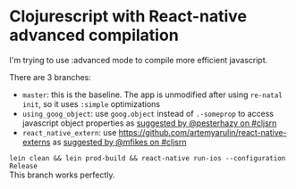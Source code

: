 # Clojurescript with React-native advanced compilation


I'm trying to use :advanced mode to compile more efficient javascript. 


There are 3 branches:

- `master`: this is the baseline. The app is unmodified after using `re-natal init`, so it uses `:simple` optimizations
- `using_goog_object`: use `goog.object` instead of `.-someprop` to access javascript object properties as [suggested by @pesterhazy on #cljsrn](https://clojurians.slack.com/archives/C0E1SN0NM/p1499027721025230)
- `react_native_extern`: use https://github.com/artemyarulin/react-native-externs as [suggested by @mfikes on #cljsrn](https://clojurians.slack.com/archives/C0E1SN0NM/p1499038866853638)
  
`lein clean && lein prod-build && react-native run-ios --configuration Release`  
  This branch works perfectly.

